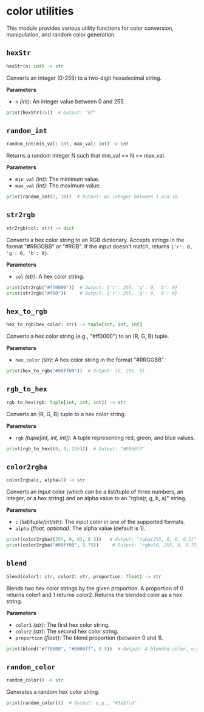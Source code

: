 # color utilities

This module provides various utility functions for color conversion, manipulation, and random color generation.

## <span class="func"></span>`hexStr`

```py
hexStr(n: int) -> str
```

Converts an integer (0-255) to a two-digit hexadecimal string.

<span class="param">**Parameters**</span>

- `n` *(int)*: An integer value between 0 and 255.

```py
print(hexStr(15))  # Output: "0f"
```

## <span class="func"></span>`random_int`

```py
random_int(min_val: int, max_val: int) -> int
```

Returns a random integer N such that min_val <= N <= max_val.

<span class="param">**Parameters**</span>

- `min_val` *(int)*: The minimum value.
- `max_val` *(int)*: The maximum value.

```py
print(random_int(1, 10))  # Output: An integer between 1 and 10
```
## <span class="func"></span>`str2rgb`

```py
str2rgb(col: str) -> dict
```

Converts a hex color string to an RGB dictionary. Accepts strings in the format "#RRGGBB" or "#RGB".
If the input doesn't match, returns `{'r': 0, 'g': 0, 'b': 0}`.

<span class="param">**Parameters**</span>

- `col` *(str)*: A hex color string.

```py
print(str2rgb("#ff0000"))  # Output: {'r': 255, 'g': 0, 'b': 0}
print(str2rgb("#f00"))     # Output: {'r': 255, 'g': 0, 'b': 0}
```

## <span class="func"></span>`hex_to_rgb`

```py
hex_to_rgb(hex_color: str) -> tuple[int, int, int]
```

Converts a hex color string (e.g., "#ff0000") to an (R, G, B) tuple.

<span class="param">**Parameters**</span>

- `hex_color` *(str)*: A hex color string in the format "#RRGGBB".

```py
print(hex_to_rgb("#00ff00"))  # Output: (0, 255, 0)
```

## <span class="func"></span>`rgb_to_hex`

```py
rgb_to_hex(rgb: tuple[int, int, int]) -> str
```

Converts an (R, G, B) tuple to a hex color string.

<span class="param">**Parameters**</span>

- `rgb` *(tuple[int, int, int])*: A tuple representing red, green, and blue values.

```py
print(rgb_to_hex((0, 0, 255)))  # Output: "#0000ff"
```

## <span class="func"></span>`color2rgba`

```py
color2rgba(c, alpha=1) -> str
```

Converts an input color (which can be a list/tuple of three numbers, an integer, or a hex string) and an alpha value to an "rgba(r, g, b, a)" string.

<span class="param">**Parameters**</span>

- `c` *(list/tuple/int/str)*: The input color in one of the supported formats.
- `alpha` *(float, optional)*: The alpha value (default is 1).

```py
print(color2rgba((255, 0, 0), 0.5))   # Output: "rgba(255, 0, 0, 0.5)"
print(color2rgba("#00ff00", 0.75))     # Output: "rgba(0, 255, 0, 0.75)"
```
## <span class="func"></span>`blend`

```py
blend(color1: str, color2: str, proportion: float) -> str
```

Blends two hex color strings by the given proportion.
A proportion of 0 returns color1 and 1 returns color2.
Returns the blended color as a hex string.

<span class="param">**Parameters**</span>

- `color1` *(str)*: The first hex color string.
- `color2` *(str)*: The second hex color string.
- `proportion` *(float)*: The blend proportion (between 0 and 1).

```py
print(blend("#ff0000", "#0000ff", 0.5))  # Output: A blended color, e.g., "#800080"
```

## <span class="func"></span>`random_color`

```py
random_color() -> str
```

Generates a random hex color string.

```py
print(random_color())  # Output: e.g., "#3a5fcd"
```